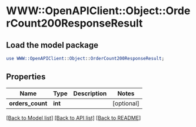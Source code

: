 # WWW::OpenAPIClient::Object::OrderCount200ResponseResult

## Load the model package
```perl
use WWW::OpenAPIClient::Object::OrderCount200ResponseResult;
```

## Properties
Name | Type | Description | Notes
------------ | ------------- | ------------- | -------------
**orders_count** | **int** |  | [optional] 

[[Back to Model list]](../README.md#documentation-for-models) [[Back to API list]](../README.md#documentation-for-api-endpoints) [[Back to README]](../README.md)


